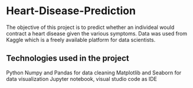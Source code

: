 # Heart-Disease-Prediction
The objective of this project is to predict whether an individeal would contract a heart disease given the various symptoms. Data was used from Kaggle which is a freely available platform for data scientists.
## Technologies used in the project
Python
Numpy and Pandas for data cleaning
Matplotlib and Seaborn for data visualization
Jupyter notebook, visual studio code as IDE
